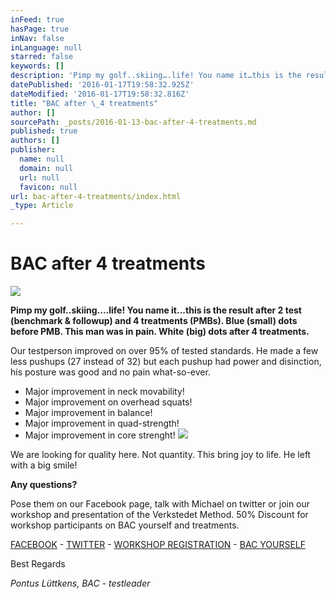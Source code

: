 ```yaml
---
inFeed: true
hasPage: true
inNav: false
inLanguage: null
starred: false
keywords: []
description: 'Pimp my golf..skiing….life! You name it…this is the result after 2 test (benchmark & followup) and 4 treatments (PMBs).'
datePublished: '2016-01-17T19:58:32.925Z'
dateModified: '2016-01-17T19:58:32.816Z'
title: "BAC after \_4 treatments"
author: []
sourcePath: _posts/2016-01-13-bac-after-4-treatments.md
published: true
authors: []
publisher:
  name: null
  domain: null
  url: null
  favicon: null
url: bac-after-4-treatments/index.html
_type: Article

---
```

# 

# BAC after  4 treatments
![](https://s3-us-west-2.amazonaws.com/the-grid-img/p/e793665eb6e16aa29de87c1501d67c12596b00e3.jpg)

**Pimp my golf..skiing....life! You name it...this is the result after 2 test (benchmark & followup) and 4 treatments (PMBs). Blue (small) dots before PMB. This man was in pain. White (big) dots after 4 treatments.**

Our testperson improved on over 95% of tested standards. He made a few less pushups (27 instead of 32) but each pushup had power and disinction, his posture was good and no pain what-so-ever.

* Major improvement in neck movability!
* Major improvement on overhead squats!
* Major improvement in balance!
* Major improvement in quad-strength!
* Major improvement in core strenght!
![](https://the-grid-user-content.s3-us-west-2.amazonaws.com/476dd6c3-f0e6-4d9e-af1b-a7a58582a117.jpg)

We are looking for quality here. Not quantity. This bring joy to life. He left with a big smile!

**Any questions?**

Pose them on our Facebook page, talk with Michael on twitter or join our workshop and presentation of the Verkstedet Method. 50% Discount for workshop participants on BAC yourself and treatments.

[FACEBOOK][0] - [TWITTER][1] - [WORKSHOP REGISTRATION][2] - [BAC YOURSELF][3]

Best Regards

_Pontus Lüttkens, BAC - testleader_

[0]: https://www.facebook.com/VerkstedetClinics/?fref=ts
[1]: https://twitter.com/theverkstedet
[2]: https://podio.com/webforms/14412579/965903
[3]: https://podio.com/webforms/14208298/953185